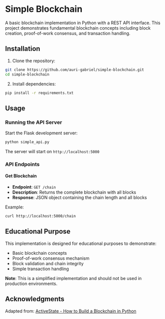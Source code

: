 # Simple Blockchain

A basic blockchain implementation in Python with a REST API interface. This project demonstrates fundamental blockchain concepts including block creation, proof-of-work consensus, and transaction handling.

## Installation

1. Clone the repository:

```bash
git clone https://github.com/auri-gabriel/simple-blockchain.git
cd simple-blockchain
```

2. Install dependencies:

```bash
pip install -r requirements.txt
```

## Usage

### Running the API Server

Start the Flask development server:

```bash
python simple_api.py
```

The server will start on `http://localhost:5000`

### API Endpoints

#### Get Blockchain

- **Endpoint**: `GET /chain`
- **Description**: Returns the complete blockchain with all blocks
- **Response**: JSON object containing the chain length and all blocks

Example:

```bash
curl http://localhost:5000/chain
```

## Educational Purpose

This implementation is designed for educational purposes to demonstrate:

- Basic blockchain concepts
- Proof-of-work consensus mechanism
- Block validation and chain integrity
- Simple transaction handling

**Note**: This is a simplified implementation and should not be used in production environments.

## Acknowledgments

Adapted from: [ActiveState - How to Build a Blockchain in Python](https://www.activestate.com/blog/how-to-build-a-blockchain-in-python/)
